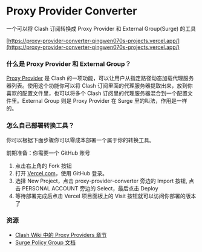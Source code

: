 # Proxy Provider Converter

一个可以将 Clash 订阅转换成 Proxy Provider 和 External Group(Surge) 的工具

[https://proxy-provider-converter-qingwen070s-projects.vercel.app/](https://proxy-provider-converter-qingwen070s-projects.vercel.app/)

### 什么是 Proxy Provider 和 External Group？

[Proxy Provider](https://github.com/Dreamacro/clash/wiki/configuration#proxy-providers) 是 Clash 的一项功能，可以让用户从指定路径动态加载代理服务器列表。使用这个功能你可以将 Clash 订阅里面的代理服务器提取出来，放到你喜欢的配置文件里，也可以将多个 Clash 订阅里的代理服务器混合到一个配置文件里。External Group 则是 Proxy Provider 在 Surge 里的叫法，作用是一样的。

### 怎么自己部署转换工具？

你可以根据下面步骤你可以零成本部署一个属于你的转换工具。

前期准备：你需要一个 GitHub 账号

1. 点击右上角的 Fork 按钮
2. 打开 [Vercel.com](https://vercel.com)，使用 GitHub 登录。
3. 选择 New Project，点击 proxy-provider-converter 旁边的 Import 按钮, 点击 PERSONAL ACCOUNT 旁边的 Select，最后点击 Deploy
4. 等待部署完成后点击 Vercel 项目面板上的 Visit 按钮就可以访问你部署的版本了

### 资源

- [Clash Wiki 中的 Proxy Providers 章节](https://github.com/Dreamacro/clash/wiki/configuration#proxy-providers)
- [Surge Policy Group 文档](https://manual.nssurge.com/policy/group.html)
